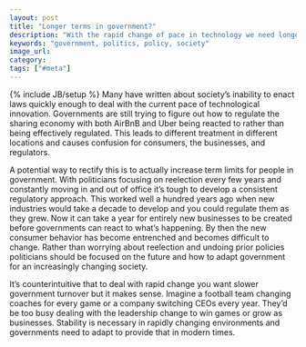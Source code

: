 ```yaml
---
layout: post
title: "Longer terms in government?"
description: "With the rapid change of pace in technology we need longer government term limits to provide more stability in order to create better policies."
keywords: "government, politics, policy, society"
image_url:
category:
tags: ["#meta"]
---
```

{% include JB/setup %}
Many have written about society’s inability to enact laws quickly enough to deal with the current pace of technological innovation. Governments are still trying to figure out how to regulate the sharing economy with both AirBnB and Uber being reacted to rather than being effectively regulated. This leads to different treatment in different locations and causes confusion for consumers, the businesses, and regulators.

A potential way to rectify this is to actually increase term limits for people in government. With politicians focusing on reelection every few years and constantly moving in and out of office it’s tough to develop a consistent regulatory approach. This worked well a hundred years ago when new industries would take a decade to develop and you could regulate them as they grew. Now it can take a year for entirely new businesses to be created before governments can react to what’s happening. By then the new consumer behavior has become entrenched and becomes difficult to change. Rather than worrying about reelection and undoing prior policies politicians should be focused on the future and how to adapt government for an increasingly changing society.

It’s counterintuitive that to deal with rapid change you want slower government turnover but it makes sense. Imagine a football team changing coaches for every game or a company switching CEOs every year. They’d be too busy dealing with the leadership change to win games or grow as businesses. Stability is necessary in rapidly changing environments and governments need to adapt to provide that in modern times.
